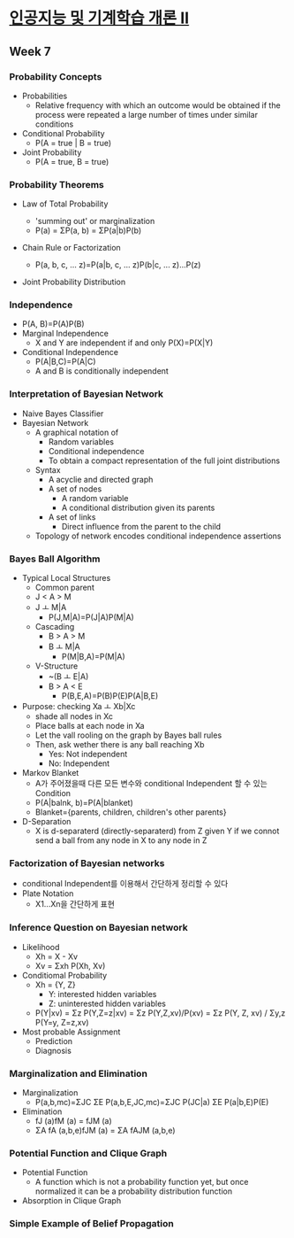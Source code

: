 # [인공지능 및 기계학습 개론 II](https://kaist.edwith.org/machinelearning2__17#)

## Week 7

### Probability Concepts

- Probabilities
  - Relative frequency with which an outcome would be obtained if the process were repeated a large number of times under similar conditions
- Conditional Probability
  - P(A = true | B = true)
- Joint Probability
  - P(A = true, B = true)

### Probability Theorems

- Law of Total Probability
  - 'summing out' or marginalization 
  - P(a) = ΣP(a, b) = ΣP(a|b)P(b)

- Chain Rule or Factorization
  - P(a, b, c, ... z)=P(a|b, c, ... z)P(b|c, ... z)...P(z)
- Joint Probability Distribution

### Independence

- P(A, B)=P(A)P(B)
- Marginal Independence
  - X and Y are independent if and only P(X)=P(X|Y)
- Conditional Independence
  - P(A|B,C)=P(A|C)
  - A and B is conditionally independent 

### Interpretation of Bayesian Network

- Naive Bayes Classifier
- Bayesian Network
  - A graphical notation of
    - Random variables
    - Conditional independence
    - To obtain a compact representation of the full joint distributions
  - Syntax
    - A acyclie and directed graph
    - A set of nodes
      - A random variable
      - A conditional distribution given its parents
    - A set of links
      - Direct influence from the parent to the child
  - Topology of network encodes conditional independence assertions

### Bayes Ball Algorithm

- Typical Local Structures
  - Common parent
  - J < A > M
  - J ㅗ M|A
    - P(J,M|A)=P(J|A)P(M|A)
  - Cascading
    - B > A > M
    - B ㅗ M|A
      - P(M|B,A)=P(M|A)
  - V-Structure
    - ~(B ㅗ E|A)
    - B > A < E
      - P(B,E,A)=P(B)P(E)P(A|B,E)
- Purpose: checking Xa ㅗ Xb|Xc
  - shade all nodes in Xc
  - Place balls at each node in Xa
  - Let the vall rooling on the graph by Bayes ball rules
  - Then, ask wether there is any ball reaching Xb
    - Yes: Not independent
    - No: Independent
- Markov Blanket
  - A가 주어졌을때 다른 모든 변수와 conditional Independent 할 수 있는 Condition
  - P(A|balnk, b)=P(A|blanket)
  - Blanket={parents, children, children's other parents}
- D-Separation
  - X is d-separaterd (directly-separaterd) from Z given Y if we connot send a ball from any node in X to any node in Z

### Factorization of Bayesian networks

- conditional Independent를 이용해서 간단하게 정리할 수 있다
- Plate Notation
  - X1...Xn을 간단하게 표현

### Inference Question on Bayesian network

- Likelihood
  - Xh = X - Xv
  - Xv = Σxh P(Xh, Xv)
- Conditiomal Probability
  - Xh = {Y, Z}
    - Y: interested hidden variables
    - Z: uninterested hidden variables
  - P(Y|xv) = Σz P(Y,Z=z|xv) = Σz P(Y,Z,xv)/P(xv) = Σz P(Y, Z, xv) / Σy,z P(Y=y, Z=z,xv)
- Most probable Assignment
  - Prediction
  - Diagnosis

### Marginalization and Elimination

- Marginalization 
  - P(a,b,mc)=ΣJC ΣE P(a,b,E,JC,mc)=ΣJC P(JC|a) ΣE P(a|b,E)P(E)
- Elimination
  - fJ (a)fM (a) = fJM (a)
  - ΣA fA (a,b,e)fJM (a) = ΣA fAJM (a,b,e)

### Potential Function and Clique Graph

- Potential Function
  - A function which is not a probability function yet, but once normalized it can be a probability distribution function
- Absorption in Clique Graph

### Simple Example of Belief Propagation
